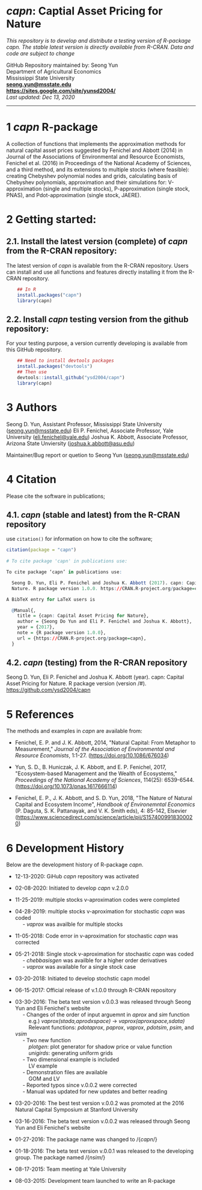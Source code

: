 # *capn*: Captial Asset Pricing for Nature

*This repository is to develop and distribute a testing version of R-package _capn_. The stable latest version is directly available from R-CRAN.*
*Data and code are subject to change*

GitHub Repository maintained by: Seong Yun\
Department of Agricultural Economics\
Mississippi State University\
**<seong.yun@msstate.edu>**\
**<https://sites.google.com/site/yunsd2004/>**\
*Last updated: Dec 13, 2020*

------------------------------------------------------------------------

1 *capn* R-package
==========

A collection of functions that implements the approximation methods for natural capital asset prices suggested by Fenichel and Abbott (2014) in Journal of the Associations of Environmental and Resource Economists, Fenichel et al. (2016) in Proceedings of the National Academy of Sciences, and a third method, and its extensions to multiple stocks (where feasible): creating Chebyshev polynomial nodes and grids, calculating basis of Chebyshev polynomials, approximation and their simulations for: V-approximation (single and multiple stocks), P-approximation (single stock, PNAS), and Pdot-approximation (single stock, JAERE).

2 Getting started:
==================

2.1. Install the latest version (complete) of *capn* from the R-CRAN repository:
--------------------------------------------------

The latest version of *capn* is available from the R-CRAN repository. Users can install and use all functions and features directly installing it from the R-CRAN repository.

``` r
    ## In R
    install.packages("capn")
    library(capn)
```

2.2. Install *capn* testing version from the github repository:
---------------------------------

For your testing purpose, a version currently developing is available from this GitHub repository.


``` r
    ## Need to install devtools packages
    install.packages("devtools")
    ## Then use
    devtools::install_github("ysd2004/capn")
    library(capn)
```

3 Authors
====================================
Seong D. Yun, Assistant Professor, Mississippi State University (<seong.yun@msstate.edu>)
Eli P. Fenichel, Associate Professor, Yale University (<eli.fenichel@yale.edu>)
Joshua K. Abbott, Associate Professor, Arizona State Unviersity (<joshua.k.abbott@asu.edu>)

Maintainer/Bug report or quetion to Seong Yun (<seong.yun@msstate.edu>)

4 Citation
====================================
Please cite the software in publications;

4.1. *capn* (stable and latest) from the R-CRAN repository
---------------------------------

use `citation()` for information on how to cite the software;

```r
citation(package = "capn")
 
# To cite package 'capn' in publications use:

To cite package ‘capn’ in publications use:

  Seong D. Yun, Eli P. Fenichel and Joshua K. Abbott (2017). capn: Capital Asset Pricing for
  Nature. R package version 1.0.0. https://CRAN.R-project.org/package=capn

A BibTeX entry for LaTeX users is

  @Manual{,
    title = {capn: Capital Asset Pricing for Nature},
    author = {Seong Do Yun and Eli P. Fenichel and Joshua K. Abbott},
    year = {2017},
    note = {R package version 1.0.0},
    url = {https://CRAN.R-project.org/package=capn},
  }
```

4.2. *capn* (testing) from the R-CRAN repository
---------------------------------
Seong D. Yun, Eli P. Fenichel and Joshua K. Abbott (year). capn: Capital Asset Pricing for Nature. R package version (version /#). https://github.com/ysd2004/capn

5 References
====================================
The methods and examples in *capn* are available from:

* Fenichel, E. P. and J. K. Abbott, 2014, "Natural Capital: From Metaphor to Measurement," *Journal of the Association of Environmental and Resource Economists*, 1:1-27. (<https://doi.org/10.1086/676034>)
* Yun, S. D., B. Huniczak, J. K. Abbott, and E. P. Fenichel, 2017, "Ecosystem-based Management and the Wealth of Ecosystems," *Proceedings of the National Academy of Sciences*, 114(25): 6539-6544. (<https://doi.org/10.1073/pnas.1617666114>)

* Fenichel, E. P., J. K. Abbott, and S. D. Yun, 2018, "The Nature of Natural Capital and Ecosystem Income", *Handbook of Environemntal Economics* (P. Daguta, S. K. Pattanayak, and V. K. Smith eds), 4: 85-142, Elsevier (<https://www.sciencedirect.com/science/article/pii/S1574009918300020>) 

6 Development History
====================================

Below are the development history of R-package *capn*.

* 12-13-2020: GiHub *capn* repository was activated

* 02-08-2020: Initiated to develop *capn* v.2.0.0 

* 11-25-2019: multiple stocks v-aproximation codes were completed

* 04-28-2019: multiple stocks v-aproximation for stochastic *capn* was coded\
&nbsp;&nbsp;&nbsp;&nbsp; - *vaprox* was availble for multiple stocks

* 11-05-2018: Code error in v-aproximation for stochastic *capn* was corrected

* 05-21-2018: Single stock v-aproximation for stochastic *capn* was coded\
&nbsp;&nbsp;&nbsp;&nbsp; - *chebbasisgen* was availble for a higher order derivatives\
&nbsp;&nbsp;&nbsp;&nbsp; - *vaprox* was available for a single stock case

* 03-20-2018: Initiated to develop stochstic capn model

* 06-15-2017: Official release of v.1.0.0 through R-CRAN repository

* 03-30-2016: The beta test version v.0.0.3 was released through Seong Yun and Eli Fenichel's website\
&nbsp;&nbsp;&nbsp;&nbsp; - Changes of the order of input arguemnt in *aprox* and *sim* function\
&nbsp;&nbsp;&nbsp;&nbsp;&nbsp;&nbsp;&nbsp;&nbsp; e.g.) *vaprox(stada,aprodxspace)* -> *vaprox(aproxspace,sdata)*\
&nbsp;&nbsp;&nbsp;&nbsp;&nbsp;&nbsp;&nbsp;&nbsp; Relevant functions: *pdotaprox*, *paprox*, *vaprox*, *pdotsim*, *psim*, and *vsim*\
&nbsp;&nbsp;&nbsp;&nbsp; - Two new function\
&nbsp;&nbsp;&nbsp;&nbsp;&nbsp;&nbsp;&nbsp;&nbsp; *plotgen*: plot generator for shadow price or value function\
&nbsp;&nbsp;&nbsp;&nbsp;&nbsp;&nbsp;&nbsp;&nbsp; *unigirds*: generating uniform grids\
&nbsp;&nbsp;&nbsp;&nbsp; - Two dimensional example is included\
&nbsp;&nbsp;&nbsp;&nbsp;&nbsp;&nbsp;&nbsp;&nbsp; LV example\
&nbsp;&nbsp;&nbsp;&nbsp; - Demonstration files are available\
&nbsp;&nbsp;&nbsp;&nbsp;&nbsp;&nbsp;&nbsp;&nbsp; GOM and LV\
&nbsp;&nbsp;&nbsp;&nbsp; - Reported typos since v.0.0.2 were corrected\
&nbsp;&nbsp;&nbsp;&nbsp; - Manual was updated for new updates and better reading

* 03-20-2016: The best test version v.0.0.2 was promoted at the 2016 Natural Capital Symposium at Stanford University

* 03-16-2016: The beta test version v.0.0.2 was released through Seong Yun and Eli Fenichel's website   

* 01-27-2016: The package name was changed to /{*capn*/} 

* 01-18-2016: The beta test version v.0.0.1 was released to the developing group. The package named /{*nsim*/}

* 08-17-2015: Team meeting at Yale University

* 08-03-2015: Development team launched to write an R-package


